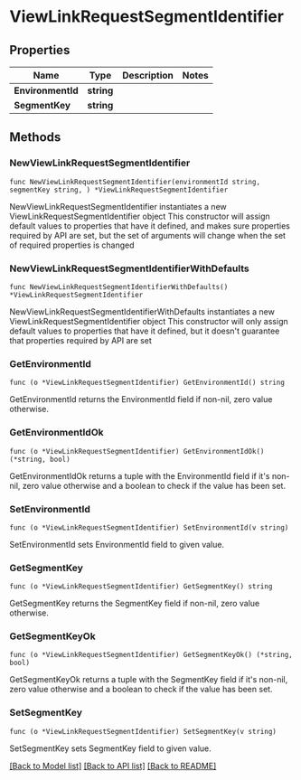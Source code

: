 # ViewLinkRequestSegmentIdentifier

## Properties

Name | Type | Description | Notes
------------ | ------------- | ------------- | -------------
**EnvironmentId** | **string** |  | 
**SegmentKey** | **string** |  | 

## Methods

### NewViewLinkRequestSegmentIdentifier

`func NewViewLinkRequestSegmentIdentifier(environmentId string, segmentKey string, ) *ViewLinkRequestSegmentIdentifier`

NewViewLinkRequestSegmentIdentifier instantiates a new ViewLinkRequestSegmentIdentifier object
This constructor will assign default values to properties that have it defined,
and makes sure properties required by API are set, but the set of arguments
will change when the set of required properties is changed

### NewViewLinkRequestSegmentIdentifierWithDefaults

`func NewViewLinkRequestSegmentIdentifierWithDefaults() *ViewLinkRequestSegmentIdentifier`

NewViewLinkRequestSegmentIdentifierWithDefaults instantiates a new ViewLinkRequestSegmentIdentifier object
This constructor will only assign default values to properties that have it defined,
but it doesn't guarantee that properties required by API are set

### GetEnvironmentId

`func (o *ViewLinkRequestSegmentIdentifier) GetEnvironmentId() string`

GetEnvironmentId returns the EnvironmentId field if non-nil, zero value otherwise.

### GetEnvironmentIdOk

`func (o *ViewLinkRequestSegmentIdentifier) GetEnvironmentIdOk() (*string, bool)`

GetEnvironmentIdOk returns a tuple with the EnvironmentId field if it's non-nil, zero value otherwise
and a boolean to check if the value has been set.

### SetEnvironmentId

`func (o *ViewLinkRequestSegmentIdentifier) SetEnvironmentId(v string)`

SetEnvironmentId sets EnvironmentId field to given value.


### GetSegmentKey

`func (o *ViewLinkRequestSegmentIdentifier) GetSegmentKey() string`

GetSegmentKey returns the SegmentKey field if non-nil, zero value otherwise.

### GetSegmentKeyOk

`func (o *ViewLinkRequestSegmentIdentifier) GetSegmentKeyOk() (*string, bool)`

GetSegmentKeyOk returns a tuple with the SegmentKey field if it's non-nil, zero value otherwise
and a boolean to check if the value has been set.

### SetSegmentKey

`func (o *ViewLinkRequestSegmentIdentifier) SetSegmentKey(v string)`

SetSegmentKey sets SegmentKey field to given value.



[[Back to Model list]](../README.md#documentation-for-models) [[Back to API list]](../README.md#documentation-for-api-endpoints) [[Back to README]](../README.md)


